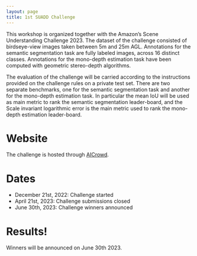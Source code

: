 ```yaml
---
layout: page
title: 1st SUADD Challenge
---
```


This workshop is organized together with the Amazon’s Scene Understanding Challenge 2023. The dataset of the challenge consisted of birdseye-view images taken between 5m and 25m AGL. Annotations for the semantic segmentation task are fully labeled images, across 16 distinct classes. Annotations for the mono-depth estimation task have been computed with geometric stereo-depth algorithms.

The evaluation of the challenge will be carried according to the instructions provided on the challenge rules on a private test set. There are two separate benchmarks, one for the semantic segmentation task and another for the mono-depth estimation task. In particular the mean IoU will be used as main metric to rank the semantic segmentation leader-board, and the Scale invariant logarithmic error is the main metric used to rank the mono-depth estimation leader-board.

# Website

The challenge is hosted through [AICrowd](https://www.aicrowd.com/challenges/scene-understanding-for-autonomous-drone-delivery-suadd-23).

# Dates

* December 21st, 2022: Challenge started
* April 21st, 2023: Challenge submissions closed 
* June 30th, 2023: Challenge winners announced

# Results!

Winners will be announced on June 30th 2023.
